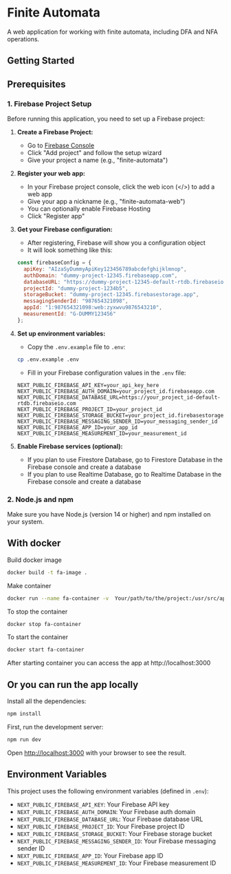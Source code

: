 # Finite Automata

A web application for working with finite automata, including DFA and NFA operations.

## Getting Started

## Prerequisites

### 1. Firebase Project Setup

Before running this application, you need to set up a Firebase project:

1. **Create a Firebase Project:**
   - Go to [Firebase Console](https://console.firebase.google.com/)
   - Click "Add project" and follow the setup wizard
   - Give your project a name (e.g., "finite-automata")

2. **Register your web app:**
   - In your Firebase project console, click the web icon (</>) to add a web app
   - Give your app a nickname (e.g., "finite-automata-web")
   - You can optionally enable Firebase Hosting
   - Click "Register app"

3. **Get your Firebase configuration:**
   - After registering, Firebase will show you a configuration object
   - It will look something like this:
   ```javascript
   const firebaseConfig = {
     apiKey: "AIzaSyDummyApiKey123456789abcdefghijklmnop",
     authDomain: "dummy-project-12345.firebaseapp.com",
     databaseURL: "https://dummy-project-12345-default-rtdb.firebaseio.com",
     projectId: "dummy-project-1234b5",
     storageBucket: "dummy-project-12345.firebasestorage.app",
     messagingSenderId: "987654321098",
     appId: "1:987654321098:web:zyxwvu9876543210",
     measurementId: "G-DUMMY123456"
   };
   ```

4. **Set up environment variables:**
   - Copy the `.env.example` file to `.env`:
   ```bash
   cp .env.example .env
   ```
   - Fill in your Firebase configuration values in the `.env` file:
   ```env
   NEXT_PUBLIC_FIREBASE_API_KEY=your_api_key_here
   NEXT_PUBLIC_FIREBASE_AUTH_DOMAIN=your_project_id.firebaseapp.com
   NEXT_PUBLIC_FIREBASE_DATABASE_URL=https://your_project_id-default-rtdb.firebaseio.com
   NEXT_PUBLIC_FIREBASE_PROJECT_ID=your_project_id
   NEXT_PUBLIC_FIREBASE_STORAGE_BUCKET=your_project_id.firebasestorage.app
   NEXT_PUBLIC_FIREBASE_MESSAGING_SENDER_ID=your_messaging_sender_id
   NEXT_PUBLIC_FIREBASE_APP_ID=your_app_id
   NEXT_PUBLIC_FIREBASE_MEASUREMENT_ID=your_measurement_id
   ```

5. **Enable Firebase services (optional):**
   - If you plan to use Firestore Database, go to Firestore Database in the Firebase console and create a database
   - If you plan to use Realtime Database, go to Realtime Database in the Firebase console and create a database

### 2. Node.js and npm

Make sure you have Node.js (version 14 or higher) and npm installed on your system.

## With docker

Build docker image

```bash
docker build -t fa-image .
```

Make container

```bash
docker run --name fa-container -v  Your/path/to/the/project:/usr/src/app -p 3000:3000 fa-image
```

To stop the container

```bash
docker stop fa-container
```

To start the container

```bash
docker start fa-container
```

After starting container you can access the app at http://localhost:3000

## Or you can run the app locally

Install all the dependencies:

```bash
npm install
```

First, run the development server:

```bash
npm run dev
```

Open [http://localhost:3000](http://localhost:3000) with your browser to see the result.

## Environment Variables

This project uses the following environment variables (defined in `.env`):

- `NEXT_PUBLIC_FIREBASE_API_KEY`: Your Firebase API key
- `NEXT_PUBLIC_FIREBASE_AUTH_DOMAIN`: Your Firebase auth domain
- `NEXT_PUBLIC_FIREBASE_DATABASE_URL`: Your Firebase database URL
- `NEXT_PUBLIC_FIREBASE_PROJECT_ID`: Your Firebase project ID
- `NEXT_PUBLIC_FIREBASE_STORAGE_BUCKET`: Your Firebase storage bucket
- `NEXT_PUBLIC_FIREBASE_MESSAGING_SENDER_ID`: Your Firebase messaging sender ID
- `NEXT_PUBLIC_FIREBASE_APP_ID`: Your Firebase app ID
- `NEXT_PUBLIC_FIREBASE_MEASUREMENT_ID`: Your Firebase measurement ID
